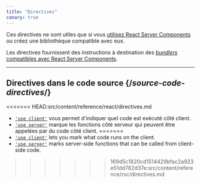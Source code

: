 ```yaml
---
title: "Directives"
canary: true
---
```


<Canary>

Ces directives ne sont utiles que si vous [utilisez React Server Components](/learn/start-a-new-react-project#bleeding-edge-react-frameworks) ou créez une bibliothèque compatible avec eux.

</Canary>

<Intro>

Les directives fournissent des instructions à destination des [*bundlers* compatibles avec React Server Components](/learn/start-a-new-react-project#bleeding-edge-react-frameworks).

</Intro>

---

## Directives dans le code source {/*source-code-directives*/}

<<<<<<< HEAD:src/content/reference/react/directives.md
* [`'use client'`](/reference/react/use-client) vous permet d'indiquer quel code est exécuté côté client.
* [`'use server'`](/reference/react/use-server) marque les fonctions côté serveur qui peuvent être appelées par du code côté client.
=======
* [`'use client'`](/reference/rsc/use-client) lets you mark what code runs on the client.
* [`'use server'`](/reference/rsc/use-server) marks server-side functions that can be called from client-side code.
>>>>>>> 169d5c1820cd1514429bfac2a923e51dd782d37e:src/content/reference/rsc/directives.md

